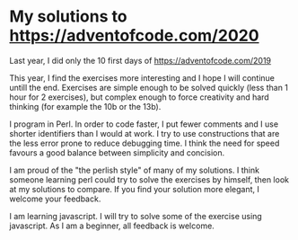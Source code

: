 # My solutions to https://adventofcode.com/2020

Last year, I did only the 10 first days of https://adventofcode.com/2019

This year, I find the exercises more interesting and I hope I will continue untill the end. Exercises are simple enough to be solved quickly (less than 1 hour for 2 exercises), but complex enough to force creativity and hard thinking (for example the 10b or the 13b).

I program in Perl. In order to code faster, I put fewer comments and I use shorter identifiers than I would at work. I try to use constructions that are the less error prone to reduce debugging time. I think the need for speed favours a good balance between simplicity and concision.

I am proud of the "the perlish style" of many of my solutions. I think someone learning perl could try to solve the exercises by himself, then look at my solutions to compare. If you find your solution more elegant, I welcome your feedback.

I am learning javascript. I will try to solve some of the exercise using javascript. As I am a beginner, all feedback is welcome.